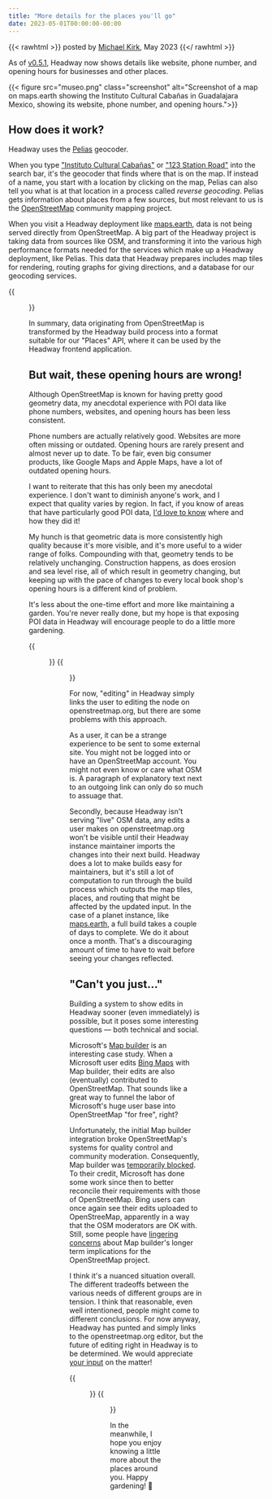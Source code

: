 ```yaml
---
title: "More details for the places you'll go"
date: 2023-05-01T00:00:00-00:00
---
```


{{< rawhtml >}}
<span class="byline">posted by <a href="https://github.com/michaelkirk">Michael Kirk</a>, May 2023</span>
{{</ rawhtml >}}

As of [v0.5.1](https://github.com/headwaymaps/headway/releases/tag/v0.5.1), Headway now shows details like website, phone number, and opening hours for businesses and other places.

{{< figure src="museo.png" class="screenshot" alt="Screenshot of a map on maps.earth showing the Instituto Cultural Cabañas in Guadalajara Mexico, showing its website, phone number, and opening hours.">}}

## How does it work?

Headway uses the [Pelias](https://pelias.io) geocoder.

When you type ["Instituto Cultural Cabañas"](https://maps.earth/search/Instituto%20Cultural%20Cabañas) or ["123 Station Road"](https://maps.earth/search/123%20Station%20Road) into the search bar,
it's the geocoder that finds where that is on the map.
If instead of a name, you start with a location by clicking on the map,
Pelias can also tell you what is at that location in a process called _reverse geocoding_.
Pelias gets information about places from a few sources, but most relevant to us is the [OpenStreetMap](https://openstreetmap.org/about) community mapping project.

When you visit a Headway deployment like [maps.earth](https://maps.earth), data is not being served directly from OpenStreetMap.
A big part of the Headway project is taking data from sources like OSM, and transforming it into the various high performance formats needed for the services which make up a Headway deployment, like Pelias.
This data that Headway prepares includes map tiles for rendering, routing graphs for giving directions, and a database for our geocoding services.

{{<figure class="screenshot" src="osm-import-diagram.jpg" alt="A diagram showing data flowing from the OpenStreetMap.org database through the Headway build process to the maps.earth frontend">}}

In summary, data originating from OpenStreetMap is transformed by the Headway build process into a format suitable for our "Places" API, where it can be used by the Headway frontend application.

## But wait, these opening hours are wrong!

Although OpenStreetMap is known for having pretty good geometry data, my anecdotal experience with POI data like phone numbers, websites, and opening hours has been less consistent.

Phone numbers are actually relatively good.
Websites are more often missing or outdated.
Opening hours are rarely present and almost never up to date.
To be fair, even big consumer products, like Google Maps and Apple Maps, have a lot of outdated opening hours.

I want to reiterate that this has only been my anecdotal experience.
I don't want to diminish anyone's work, and I expect that quality varies by region.
In fact, if you know of areas that have particularly good POI data, [I'd love to know](mailto:info@maps.earth) where and how they did it!

My hunch is that geometric data is more consistently high quality because it's more visible, and it's more useful to a wider range of folks.
Compounding with that, geometry tends to be relatively unchanging.
Construction happens, as does erosion and sea level rise, all of which result in geometry changing,
but keeping up with the pace of changes to every local book shop's opening hours is a different kind of problem.

It's less about the one-time effort and more like maintaining a garden. You're never really done, but my hope is that exposing POI data in Headway will encourage people to do a little more gardening.

{{<figure class="two-up first" src="garden-weeds.jpg" alt="A garden patch overgrown with dandelions and scrubby grass">}}
{{<figure class="two-up" src="garden-mulched.jpg" alt="The same garden patch, with weeds removed. The soil has been freshly mulched over with straw.">}}

For now, "editing" in Headway simply links the user to editing the node on openstreetmap.org,
but there are some problems with this approach.

As a user, it can be a strange experience to be sent to some external site.
You might not be logged into or have an OpenStreetMap account.
You might not even know or care what OSM is.
A paragraph of explanatory text next to an outgoing link can only do so much to assuage that.

Secondly, because Headway isn't serving "live" OSM data, any edits a user makes on openstreetmap.org won't be visible until their Headway instance maintainer imports the changes into their next build.
Headway does a lot to make builds easy for maintainers, but it's still a lot of computation to run through the build process which outputs the map tiles, places, and routing that might be affected by the updated input.
In the case of a planet instance, like [maps.earth](https://maps.earth), a full build takes a couple of days to complete.
We do it about once a month.
That's a discouraging amount of time to have to wait before seeing your changes reflected.

## "Can't you just..."

Building a system to show edits in Headway sooner (even immediately) is possible, but it poses some interesting questions — both technical and social.

Microsoft's [Map builder](https://wiki.openstreetmap.org/wiki/Bing_Mapbuilder) is an interesting case study.
When a Microsoft user edits [Bing Maps](https://www.bing.com/maps) with Map builder, their edits are also (eventually) contributed to OpenStreetMap.
That sounds like a great way to funnel the labor of Microsoft's huge user base into OpenStreetMap "for free", right?

Unfortunately, the initial Map builder integration broke OpenStreetMap's systems for quality control and community moderation.
Consequently, Map builder was [temporarily blocked](https://www.openstreetmap.org/user_blocks/5701).
To their credit, Microsoft has done some work since then to better reconcile their requirements with those of OpenStreetMap.
Bing users can once again see their edits uploaded to OpenStreeMap, apparently in a way that the OSM moderators are OK with.
Still, some people have [lingering concerns](https://www.openstreetmap.org/user/Pieter%20Vander%20Vennet/diary/400909) about Map builder's longer term implications for the OpenStreetMap project.

I think it's a nuanced situation overall.
The different tradeoffs between the various needs of different groups are in tension.
I think that reasonable, even well intentioned, people might come to different conclusions.
For now anyway, Headway has punted and simply links to the openstreetmap.org editor,
but the future of editing right in Headway is to be determined.
We would appreciate [your input](https://github.com/headwaymaps/headway/discussions/278) on the matter!

{{<figure class="two-up first" src="garden-box.jpg" alt="The author and a friend bend over a raised garden bed, pulling weeds from the soil">}}
{{<figure class="two-up" src="garden-grown.jpg" alt="The same garden plot from earlier in the post, with pumpkin vines sprawling over the fence, corn, flowers, and other garden plants have grown tall. It's a bit ragged over all, but verdent.">}}

In the meanwhile, I hope you enjoy knowing a little more about the places around you. Happy gardening! 🌱

